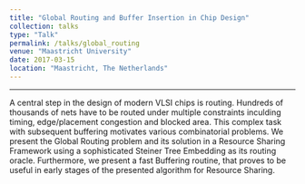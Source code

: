 ```yaml
---
title: "Global Routing and Buffer Insertion in Chip Design"
collection: talks
type: "Talk"
permalink: /talks/global_routing
venue: "Maastricht University"
date: 2017-03-15
location: "Maastricht, The Netherlands"
---
```



---

A central step in the design of modern VLSI chips is routing. Hundreds of thousands of nets have to be routed under multiple constraints inculding timing, edge/placement congestion and blocked area. This complex task with subsequent buffering motivates various combinatorial problems. We present the Global Routing problem and its solution in a Resource Sharing Framework using a sophisticated Steiner Tree Embedding as its routing oracle. Furthermore, we present a fast Buffering routine, that proves to be useful in early stages of the presented algorithm for Resource Sharing.